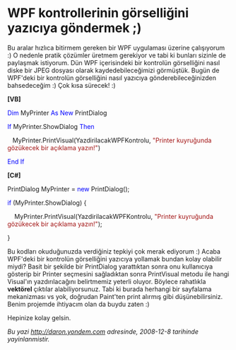 # WPF kontrollerinin görselliğini yazıcıya göndermek ;) 

Bu aralar hızlıca bitirmem gereken bir WPF uygulaması üzerine
çalışıyorum :) O nedenle pratik çözümler üretmem gerekiyor ve tabi ki
bunları sizinle de paylaşmak istiyorum. Dün WPF içerisindeki bir
kontrolün görselliğini nasıl diske bir JPEG dosyası olarak
kaydedebileceğimizi görmüştük. Bugün de WPF'deki bir kontrolün
görselliğini nasıl yazıcıya gönderebileceğinizden bahsedeceğim :) Çok
kısa sürecek! :)

**[VB]**

<span style="color: blue;">Dim</span> MyPrinter <span
style="color: blue;">As</span> <span style="color: blue;">New</span>
PrintDialog

<span style="color: blue;">If</span> MyPrinter.ShowDialog <span
style="color: blue;">Then</span>

   MyPrinter.PrintVisual(YazdirilacakWPFKontrolu, <span
style="color: #a31515;">"Printer kuyruğunda gözükecek bir açıklama
yazın!"</span>)

<span style="color: blue;">End</span> <span
style="color: blue;">If</span>

**[C\#]**

PrintDialog MyPrinter = <span style="color: blue;">new</span>
PrintDialog();

<span style="color: blue;">if</span> (MyPrinter.ShowDialog) {

    MyPrinter.PrintVisual(YazdirilacakWPFKontrolu, <span
style="color: #a31515;">"Printer kuyruğunda gözükecek bir açıklama
yazın!"</span>);

}

Bu kodları okuduğunuzda verdiğiniz tepkiyi çok merak ediyorum :) Acaba
WPF'deki bir kontrolün görselliğini yazıcıya yollamak bundan kolay
olabilir miydi? Basit bir şekilde bir PrintDialog yarattıktan sonra onu
kullanıcıya gösterip bir Printer seçmesini sağladıktan sonra PrintVisual
metodu ile hangi Visual'ın yazdırılacağını belirtmemiz yeterli oluyor.
Böylece rahatlıkla **vektörel** çıktılar alabiliyorsunuz. Tabi ki burada
herhangi bir sayfalama mekanizması vs yok, doğrudan Paint'ten print
alırmış gibi düşünebilirsiniz. Benim projemde ihtiyacım olan da buydu
zaten :)

Hepinize kolay gelsin.


*Bu yazi http://daron.yondem.com adresinde, 2008-12-8 tarihinde yayinlanmistir.*